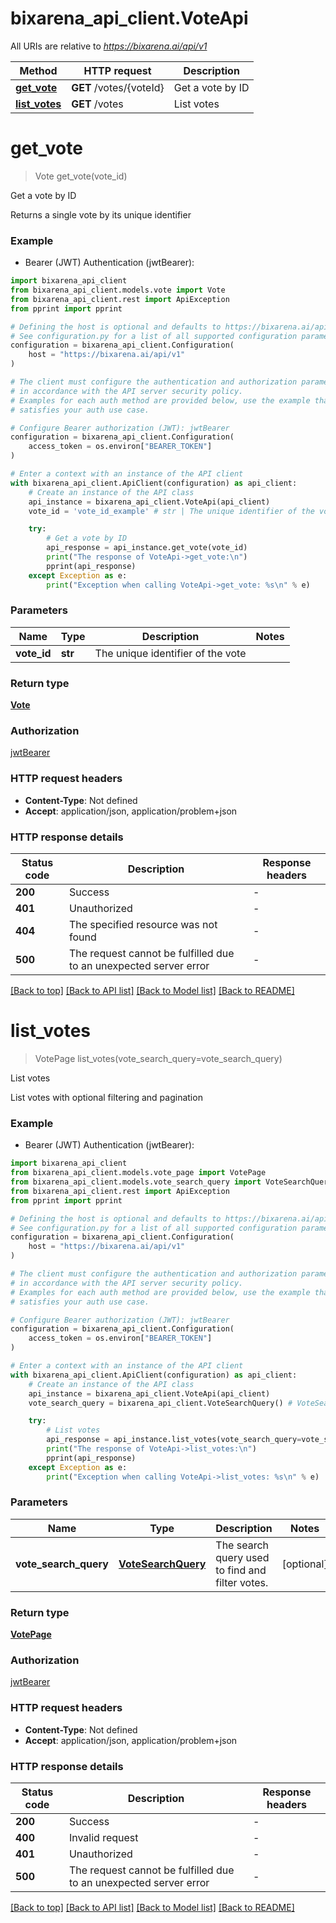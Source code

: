 # bixarena_api_client.VoteApi

All URIs are relative to *https://bixarena.ai/api/v1*

| Method                                  | HTTP request            | Description      |
| --------------------------------------- | ----------------------- | ---------------- |
| [**get_vote**](VoteApi.md#get_vote)     | **GET** /votes/{voteId} | Get a vote by ID |
| [**list_votes**](VoteApi.md#list_votes) | **GET** /votes          | List votes       |

# **get_vote**

> Vote get_vote(vote_id)

Get a vote by ID

Returns a single vote by its unique identifier

### Example

- Bearer (JWT) Authentication (jwtBearer):

```python
import bixarena_api_client
from bixarena_api_client.models.vote import Vote
from bixarena_api_client.rest import ApiException
from pprint import pprint

# Defining the host is optional and defaults to https://bixarena.ai/api/v1
# See configuration.py for a list of all supported configuration parameters.
configuration = bixarena_api_client.Configuration(
    host = "https://bixarena.ai/api/v1"
)

# The client must configure the authentication and authorization parameters
# in accordance with the API server security policy.
# Examples for each auth method are provided below, use the example that
# satisfies your auth use case.

# Configure Bearer authorization (JWT): jwtBearer
configuration = bixarena_api_client.Configuration(
    access_token = os.environ["BEARER_TOKEN"]
)

# Enter a context with an instance of the API client
with bixarena_api_client.ApiClient(configuration) as api_client:
    # Create an instance of the API class
    api_instance = bixarena_api_client.VoteApi(api_client)
    vote_id = 'vote_id_example' # str | The unique identifier of the vote

    try:
        # Get a vote by ID
        api_response = api_instance.get_vote(vote_id)
        print("The response of VoteApi->get_vote:\n")
        pprint(api_response)
    except Exception as e:
        print("Exception when calling VoteApi->get_vote: %s\n" % e)
```

### Parameters

| Name        | Type    | Description                       | Notes |
| ----------- | ------- | --------------------------------- | ----- |
| **vote_id** | **str** | The unique identifier of the vote |

### Return type

[**Vote**](Vote.md)

### Authorization

[jwtBearer](../README.md#jwtBearer)

### HTTP request headers

- **Content-Type**: Not defined
- **Accept**: application/json, application/problem+json

### HTTP response details

| Status code | Description                                                       | Response headers |
| ----------- | ----------------------------------------------------------------- | ---------------- |
| **200**     | Success                                                           | -                |
| **401**     | Unauthorized                                                      | -                |
| **404**     | The specified resource was not found                              | -                |
| **500**     | The request cannot be fulfilled due to an unexpected server error | -                |

[[Back to top]](#) [[Back to API list]](../README.md#documentation-for-api-endpoints) [[Back to Model list]](../README.md#documentation-for-models) [[Back to README]](../README.md)

# **list_votes**

> VotePage list_votes(vote_search_query=vote_search_query)

List votes

List votes with optional filtering and pagination

### Example

- Bearer (JWT) Authentication (jwtBearer):

```python
import bixarena_api_client
from bixarena_api_client.models.vote_page import VotePage
from bixarena_api_client.models.vote_search_query import VoteSearchQuery
from bixarena_api_client.rest import ApiException
from pprint import pprint

# Defining the host is optional and defaults to https://bixarena.ai/api/v1
# See configuration.py for a list of all supported configuration parameters.
configuration = bixarena_api_client.Configuration(
    host = "https://bixarena.ai/api/v1"
)

# The client must configure the authentication and authorization parameters
# in accordance with the API server security policy.
# Examples for each auth method are provided below, use the example that
# satisfies your auth use case.

# Configure Bearer authorization (JWT): jwtBearer
configuration = bixarena_api_client.Configuration(
    access_token = os.environ["BEARER_TOKEN"]
)

# Enter a context with an instance of the API client
with bixarena_api_client.ApiClient(configuration) as api_client:
    # Create an instance of the API class
    api_instance = bixarena_api_client.VoteApi(api_client)
    vote_search_query = bixarena_api_client.VoteSearchQuery() # VoteSearchQuery | The search query used to find and filter votes. (optional)

    try:
        # List votes
        api_response = api_instance.list_votes(vote_search_query=vote_search_query)
        print("The response of VoteApi->list_votes:\n")
        pprint(api_response)
    except Exception as e:
        print("Exception when calling VoteApi->list_votes: %s\n" % e)
```

### Parameters

| Name                  | Type                       | Description                                     | Notes      |
| --------------------- | -------------------------- | ----------------------------------------------- | ---------- |
| **vote_search_query** | [**VoteSearchQuery**](.md) | The search query used to find and filter votes. | [optional] |

### Return type

[**VotePage**](VotePage.md)

### Authorization

[jwtBearer](../README.md#jwtBearer)

### HTTP request headers

- **Content-Type**: Not defined
- **Accept**: application/json, application/problem+json

### HTTP response details

| Status code | Description                                                       | Response headers |
| ----------- | ----------------------------------------------------------------- | ---------------- |
| **200**     | Success                                                           | -                |
| **400**     | Invalid request                                                   | -                |
| **401**     | Unauthorized                                                      | -                |
| **500**     | The request cannot be fulfilled due to an unexpected server error | -                |

[[Back to top]](#) [[Back to API list]](../README.md#documentation-for-api-endpoints) [[Back to Model list]](../README.md#documentation-for-models) [[Back to README]](../README.md)

